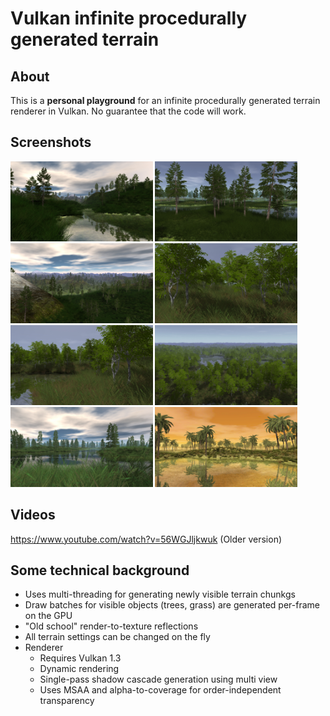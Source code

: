 # Vulkan infinite procedurally generated terrain

## About

This is a **personal playground** for an infinite procedurally generated terrain renderer in Vulkan. No guarantee that the code will work.

## Screenshots

<a href="screenshots/01.jpg"><img src="screenshots/01.jpg" height="128x"></a>
<a href="screenshots/02.jpg"><img src="screenshots/02.jpg" height="128x"></a>
<a href="screenshots/03.jpg"><img src="screenshots/03.jpg" height="128x"></a>
<a href="screenshots/04.jpg"><img src="screenshots/04.jpg" height="128x"></a>
<a href="screenshots/05.jpg"><img src="screenshots/05.jpg" height="128x"></a>
<a href="screenshots/06.jpg"><img src="screenshots/06.jpg" height="128x"></a>
<a href="screenshots/07.jpg"><img src="screenshots/07.jpg" height="128x"></a>
<a href="screenshots/08.jpg"><img src="screenshots/08.jpg" height="128x"></a>

## Videos

https://www.youtube.com/watch?v=56WGJljkwuk (Older version)

## Some technical background

* Uses multi-threading for generating newly visible terrain chunkgs
* Draw batches for visible objects (trees, grass) are generated per-frame on the GPU
* "Old school" render-to-texture reflections
* All terrain settings can be changed on the fly
* Renderer
    * Requires Vulkan 1.3
    * Dynamic rendering
    * Single-pass shadow cascade generation using multi view
    * Uses MSAA and alpha-to-coverage for order-independent transparency

